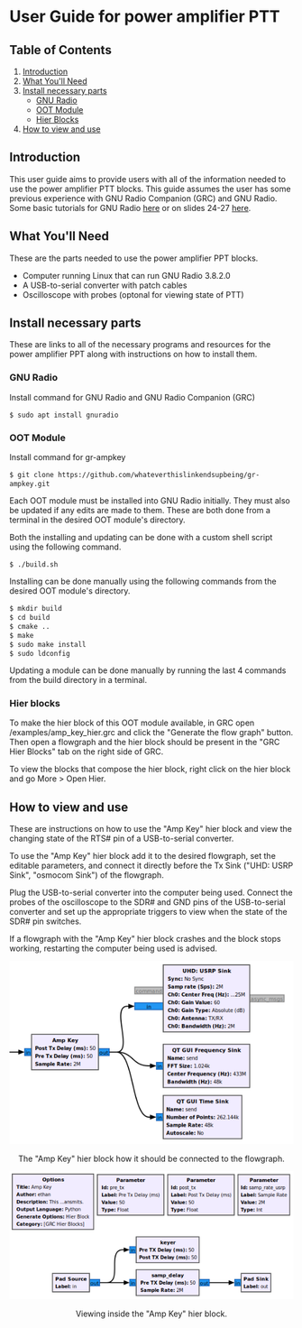 # User Guide for power amplifier PTT

## Table of Contents

1. [Introduction](#introduction)
1. [What You'll Need](#what-youll-need)
1. [Install necessary parts](#install-necessary-parts)
    * [GNU Radio](#gnu-radio)
    * [OOT Module](#oot-module)
    * [Hier Blocks](#hier-blocks)
1. [How to view and use](#how-to-view-and-use)

## Introduction

This user guide aims to provide users with all of the information needed to use the power amplifier PTT blocks. This guide assumes the user has some previous experience with GNU Radio Companion (GRC) and GNU Radio. Some basic tutorials for GNU Radio [here](https://wiki.gnuradio.org/index.php/Tutorials) or on slides 24-27 [here](https://docs.google.com/presentation/d/145syBke3wD0GXqM9OnpUmSf0r15e0uf7wZKPRpoonRI/edit?usp=sharing).

## What You'll Need

These are the parts needed to use the power amplifier PPT blocks.

* Computer running Linux that can run GNU Radio 3.8.2.0
* A USB-to-serial converter with patch cables
* Oscilloscope with probes (optonal for viewing state of PTT)

## Install necessary parts

These are links to all of the necessary programs and resources for the power amplifier PPT along with instructions on how to install them.

### GNU Radio

Install command for GNU Radio and GNU Radio Companion (GRC)
```
$ sudo apt install gnuradio
```

### OOT Module

Install command for gr-ampkey
```
$ git clone https://github.com/whateverthislinkendsupbeing/gr-ampkey.git
```
Each OOT module must be installed into GNU Radio initially. They must also be updated if any edits are made to them. These are both done from a terminal in the desired OOT module's directory.

Both the installing and updating can be done with a custom shell script using the following command.
```
$ ./build.sh
```
Installing can be done manually using the following commands from the desired OOT module's directory.
```
$ mkdir build
$ cd build
$ cmake ..
$ make
$ sudo make install
$ sudo ldconfig
```
Updating a module can be done manually by running the last 4 commands from the build directory in a terminal.

### Hier blocks

To make the hier block of this OOT module available, in GRC open /examples/amp_key_hier.grc and click the "Generate the flow graph" button. Then open a flowgraph and the hier block should be present in the "GRC Hier Blocks" tab on the right side of GRC.

To view the blocks that compose the hier block, right click on the hier block and go More > Open Hier.

## How to view and use

These are instructions on how to use the "Amp Key" hier block and view the changing state of the RTS# pin of a USB-to-serial converter.

To use the "Amp Key" hier block add it to the desired flowgraph, set the editable parameters, and connect it directly before the Tx Sink ("UHD: USRP Sink", "osmocom Sink") of the flowgraph.

Plug the USB-to-serial converter into the computer being used. Connect the probes of the oscilloscope to the SDR# and GND pins of the USB-to-serial converter and set up the appropriate triggers to view when the state of the SDR# pin switches.

If a flowgraph with the "Amp Key" hier block crashes and the block stops working, restarting the computer being used is advised.

<div align="center">

![](/images/ampkey_hier_block.png)

The "Amp Key" hier block how it should be connected to the flowgraph.

![](/images/inside_ampkey_hier_block.png)

Viewing inside the "Amp Key" hier block.

<div align="center">
